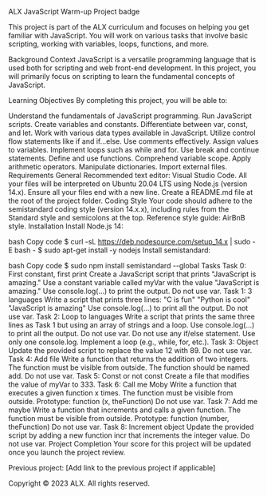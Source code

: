 ALX JavaScript Warm-up
Project badge

This project is part of the ALX curriculum and focuses on helping you get familiar with JavaScript. You will work on various tasks that involve basic scripting, working with variables, loops, functions, and more.

Background Context
JavaScript is a versatile programming language that is used both for scripting and web front-end development. In this project, you will primarily focus on scripting to learn the fundamental concepts of JavaScript.

Learning Objectives
By completing this project, you will be able to:

Understand the fundamentals of JavaScript programming.
Run JavaScript scripts.
Create variables and constants.
Differentiate between var, const, and let.
Work with various data types available in JavaScript.
Utilize control flow statements like if and if...else.
Use comments effectively.
Assign values to variables.
Implement loops such as while and for.
Use break and continue statements.
Define and use functions.
Comprehend variable scope.
Apply arithmetic operators.
Manipulate dictionaries.
Import external files.
Requirements
General
Recommended text editor: Visual Studio Code.
All your files will be interpreted on Ubuntu 20.04 LTS using Node.js (version 14.x).
Ensure all your files end with a new line.
Create a README.md file at the root of the project folder.
Coding Style
Your code should adhere to the semistandard coding style (version 14.x.x), including rules from the Standard style and semicolons at the top.
Reference style guide: AirBnB style.
Installation
Install Node.js 14:

bash
Copy code
$ curl -sL https://deb.nodesource.com/setup_14.x | sudo -E bash -
$ sudo apt-get install -y nodejs
Install semistandard:

bash
Copy code
$ sudo npm install semistandard --global
Tasks
Task 0: First constant, first print
Create a JavaScript script that prints "JavaScript is amazing."
Use a constant variable called myVar with the value "JavaScript is amazing."
Use console.log(...) to print the output.
Do not use var.
Task 1: 3 languages
Write a script that prints three lines:
"C is fun"
"Python is cool"
"JavaScript is amazing"
Use console.log(...) to print all the output.
Do not use var.
Task 2: Loop to languages
Write a script that prints the same three lines as Task 1 but using an array of strings and a loop.
Use console.log(...) to print all the output.
Do not use var.
Do not use any if/else statement.
Use only one console.log.
Implement a loop (e.g., while, for, etc.).
Task 3: Object
Update the provided script to replace the value 12 with 89.
Do not use var.
Task 4: Add file
Write a function that returns the addition of two integers.
The function must be visible from outside.
The function should be named add.
Do not use var.
Task 5: Const or not const
Create a file that modifies the value of myVar to 333.
Task 6: Call me Moby
Write a function that executes a given function x times.
The function must be visible from outside.
Prototype: function (x, theFunction)
Do not use var.
Task 7: Add me maybe
Write a function that increments and calls a given function.
The function must be visible from outside.
Prototype: function (number, theFunction)
Do not use var.
Task 8: Increment object
Update the provided script by adding a new function incr that increments the integer value.
Do not use var.
Project Completion
Your score for this project will be updated once you launch the project review.

Previous project: [Add link to the previous project if applicable]

Copyright © 2023 ALX. All rights reserved.